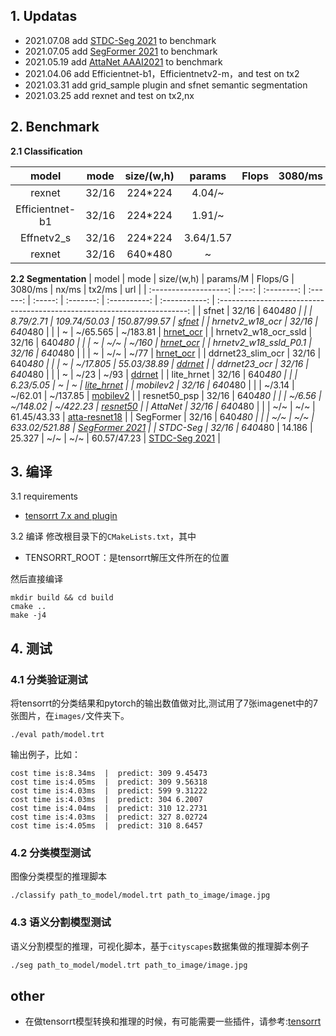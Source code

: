 ## 1. Updatas
- 2021.07.08 add [STDC-Seg 2021](https://github.com/MichaelFan01/STDC-Seg) to benchmark
- 2021.07.05 add [SegFormer 2021](https://github.com/NVlabs/SegFormer) to benchmark
- 2021.05.19 add [AttaNet AAAI2021](https://github.com/songqi-github/AttaNet) to benchmark
- 2021.04.06 add Efficientnet-b1，Efficientnetv2-m，and test on tx2
- 2021.03.31 add grid_sample plugin and sfnet semantic segmentation
- 2021.03.25 add rexnet and test on tx2,nx

## 2. Benchmark

**2.1 Classification**

|      model      | mode  | size/(w,h) |  params   | Flops | 3080/ms | nx/ms  |   tx2/ms    |                                url                                 |
| :-------------: | :---: | :--------: | :-------: | :---: | :-----: | :----: | :---------: | :----------------------------------------------------------------: |
|     rexnet      | 32/16 |  224*224   |  4.04/~   |       |         | ~/8.9  |   ~/25.69   |            [rexnet](https://github.com/clovaai/rexnet)             |
| Efficientnet-b1 | 32/16 |  224*224   |  1.91/~   |       |         |   ~    | 17.47/15.62 | [Efficientnet](https://github.com/lukemelas/EfficientNet-PyTorch)  |
|   Effnetv2_s    | 32/16 |  224*224   | 3.64/1.57 |       |         |   ~    | 32.02/24.99 | [EfficientnetV2](https://github.com/d-li14/efficientnetv2.pytorch) |
|     rexnet      | 32/16 |  640*480   |     ~     |       |         | ~/36.6 |   ~/79.27   |            [rexnet](https://github.com/clovaai/rexnet)             |

**2.2 Segmentation**
|         model         | mode  | size/(w,h) | params/M | Flops/G |  3080/ms  |    nx/ms     |    tx2/ms     |                                   url                                    |
| :-------------------: | :---: | :--------: | :------: | :-----: | :-------: | :----------: | :-----------: | :----------------------------------------------------------------------: |
|         sfnet         | 32/16 |  640*480   |          |         | 8.79/2.71 | 109.74/50.03 | 150.87/99.57  |               [sfnet](https://github.com/lxtGH/SFSegNets)                |
|    hrnetv2_w18_ocr    | 32/16 |  640*480   |          |         |     ~     |   ~/65.565   |   ~/183.81    |    [hrnet_ocr](https://github.com/HRNet/HRNet-Semantic-Segmentation)     |
| hrnetv2_w18_ocr_ssld  | 32/16 |  640*480   |          |         |     ~     |     ~/~      |     ~/160     |    [hrnet_ocr](https://github.com/HRNet/HRNet-Semantic-Segmentation)     |
| hrnetv2_w18_ssld_P0.1 | 32/16 |  640*480   |          |         |     ~     |     ~/~      |     ~/77      |    [hrnet_ocr](https://github.com/HRNet/HRNet-Semantic-Segmentation)     |
|   ddrnet23_slim_ocr   | 32/16 |  640*480   |          |         |     ~     |   ~/17.805   |  55.03/38.89  |              [ddrnet](https://github.com/ydhongHIT/DDRNet)               |
|     ddrnet23_ocr      | 32/16 |  640*480   |          |         |     ~     |     ~/23     |     ~/93      |              [ddrnet](https://github.com/ydhongHIT/DDRNet)               |
|      lite_hrnet       | 32/16 |  640*480   |          |         | 6.23/5.05 |      ~       |       ~       |            [lite_hrnet](https://github.com/HRNet/Lite-HRNet)             |
|       mobilev2        | 32/16 |  640*480   |          |         |  ~/3.14   |   ~/62.01    |   ~/137.85    | [mobilev2](https://github.com/CSAILVision/semantic-segmentation-pytorch) |
|     resnet50_psp      | 32/16 |  640*480   |          |         |  ~/6.56   |   ~/148.02   |   ~/422.23    | [resnet50](https://github.com/CSAILVision/semantic-segmentation-pytorch) |
|        AttaNet        | 32/16 |  640*480   |          |         |    ~/~    |     ~/~      |  61.45/43.33  |        [atta-resnet18](https://github.com/songqi-github/AttaNet)         |
|       SegFormer       | 32/16 |  640*480   |          |         |    ~/~    |     ~/~      | 633.02/521.88 |          [SegFormer 2021](https://github.com/NVlabs/SegFormer)           |
|       STDC-Seg        | 32/16 |  640*480   |  14.186  | 25.327  |    ~/~    |     ~/~      |  60.57/47.23  |        [STDC-Seg 2021](https://github.com/MichaelFan01/STDC-Seg)         |



## 3. 编译

3.1 requirements
- [tensorrt 7.x and plugin](https://github.com/chenjun2hao/TensorRT/tree/release/7.2)

3.2 编译
修改根目录下的`CMakeLists.txt`，其中
- TENSORRT_ROOT：是tensorrt解压文件所在的位置

然后直接编译
```
mkdir build && cd build
cmake ..
make -j4
```

## 4. 测试
### 4.1 分类验证测试
将tensorrt的分类结果和pytorch的输出数值做对比,测试用了7张imagenet中的7张图片，在`images/`文件夹下。

```
./eval path/model.trt
```
输出例子，比如：
```
cost time is:8.34ms  |  predict: 309 9.45473
cost time is:4.05ms  |  predict: 309 9.56318
cost time is:4.03ms  |  predict: 599 9.31222
cost time is:4.03ms  |  predict: 304 6.2007
cost time is:4.04ms  |  predict: 310 12.2731
cost time is:4.03ms  |  predict: 327 8.02724
cost time is:4.05ms  |  predict: 310 8.6457
```

### 4.2 分类模型测试

图像分类模型的推理脚本

```
./classify path_to_model/model.trt path_to_image/image.jpg
```

### 4.3 语义分割模型测试

语义分割模型的推理，可视化脚本，基于`cityscapes`数据集做的推理脚本例子

```bash
./seg path_to_model/model.trt path_to_image/image.jpg
```

## other
- 在做tensorrt模型转换和推理的时候，有可能需要一些插件，请参考:[tensorrt](https://github.com/chenjun2hao/TensorRT/tree/release/7.2)